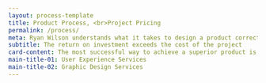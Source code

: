 ```yaml
---
layout: process-template
title: Product Process, <br>Project Pricing
permalink: /process/
meta: Ryan Wilson understands what it takes to design a product correctly. Review the process phases that he can help take your product through - from Discovery, to Development.
subtitle: The return on investment exceeds the cost of the project
card-content: The most successful way to achieve a superior product is to go through the correct process. For product design, this is a process of creating requirements, documenting purpose, and refining ideas. Requirements understanding is broken up into phases for delivery. Each phase drills down into product requirements in more detail.
main-title-01: User Experience Services
main-title-02: Graphic Design Services
---
```

